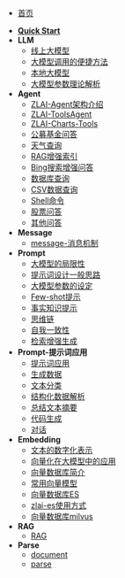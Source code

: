 - [首页]()
* [**Quick Start**](quick_start.md)
* **LLM**
  * [线上大模型](llm/zlai-llm-01.md)
  * [大模型调用的便捷方法](llm/zlai-llm-02.md)
  * [本地大模型](llm/zlai-llm-03.md)
  * [大模型参数理论解析](llm/zlai-llm-04.md)
* **Agent**
  * [ZLAI-Agent架构介绍](agent/zlai-agent-01.md)
  * [ZLAI-ToolsAgent](agent/zlai-agent-tools.md)
  * [ZLAI-Charts-Tools](agent/zlai-charts-tools)
  * [公募基金问答](agent/zlai-agent-fund)
  * [天气查询](agent/zlai-agent-02.md)
  * [RAG增强索引](agent/zlai-agent-rag)
  * [Bing搜索增强问答](agent/zlai-agent-bing)
  * [数据库查询](agent/zlai-agent-03.md)
  * [CSV数据查询](agent/zlai-agent-04.md)
  * [Shell命令](agent/zlai-agent-07)
  * [股票问答](agent/zlai-agent-09)
  * [其他问答](agent/zlai-agent-10)
* **Message**
  * [message-消息机制](message/zlai-message-01.md)
* **Prompt**
  * [大模型的局限性](prompt/zlai-prompt-01.md)
  * [提示词设计一般思路](prompt/zlai-prompt-02.md)
  * [大模型参数的设定](prompt/zlai-prompt-03.md)
  * [Few-shot提示](prompt/zlai-prompt-04.md)
  * [事实知识提示](prompt/zlai-prompt-05.md)
  * [思维链](prompt/zlai-prompt-06.md)
  * [自我一致性](prompt/zlai-prompt-07.md)
  * [检索增强生成](prompt/zlai-prompt-08.md)
* **Prompt-提示词应用**
  * [提示词应用](prompt-apply/zlai-prompt-apply-01.md)
  * [生成数据](prompt-apply/zlai-prompt-apply-02.md)
  * [文本分类](prompt-apply/zlai-prompt-apply-03.md)
  * [结构化数据解析](prompt-apply/zlai-prompt-apply-04.md)
  * [总结文本摘要](prompt-apply/zlai-prompt-apply-06.md)
  * [代码生成](prompt-apply/zlai-prompt-apply-07.md)
  * [对话](prompt-apply/zlai-prompt-apply-08.md)
* **Embedding**
  * [文本的数字化表示](embedding/zlai-embedding-01.md)
  * [向量化在大模型中的应用](embedding/zlai-embedding-02.md)
  * [向量数据库简介](embedding/zlai-embedding-03.md)
  * [常用向量模型](embedding/zlai-embedding-x.md)
  * [向量数据库ES](embedding/zlai-elasticsearch-01.md)
  * [zlai-es使用方式](embedding/zlai-elasticsearch-02.md)
  * [向量数据库milvus](embedding/milvus.md)
* **RAG**
  * [RAG](rag/zlai-rag-01.md)
* **Parse**
  * [document](parse/zlai-document.md)
  * [parse](parse/zlai-parse-01.md)
